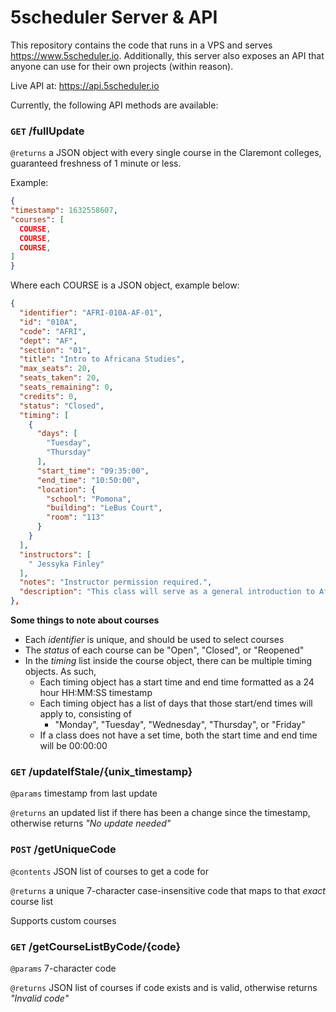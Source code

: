 # 5scheduler Server & API
This repository contains the code that runs in a VPS and serves https://www.5scheduler.io.
Additionally, this server also exposes an API that anyone can use for their own projects (within reason).

Live API at: https://api.5scheduler.io


Currently, the following API methods are available:
### `GET` /fullUpdate
`@returns` a JSON object with every single course in the Claremont colleges, guaranteed freshness of 1 minute or less.

Example:
```json
{
"timestamp": 1632558607,
"courses": [
  COURSE,
  COURSE,
  COURSE,
]
}
```

Where each COURSE is a JSON object, example below:
```json
{
  "identifier": "AFRI-010A-AF-01",
  "id": "010A",
  "code": "AFRI",
  "dept": "AF",
  "section": "01",
  "title": "Intro to Africana Studies",
  "max_seats": 20,
  "seats_taken": 20,
  "seats_remaining": 0,
  "credits": 0,
  "status": "Closed",
  "timing": [
    {
      "days": [
        "Tuesday",
        "Thursday"
      ],
      "start_time": "09:35:00",
      "end_time": "10:50:00",
      "location": {
        "school": "Pomona",
        "building": "LeBus Court",
        "room": "113"
      }
    }
  ],
  "instructors": [
    " Jessyka Finley"
  ],
  "notes": "Instructor permission required.",
  "description": "This class will serve as a general introduction to Africana Studies. Africana studies, while still relatively young, has a vibrant history that traces the lives and scholarship of people from African descent. Its complex and latent development in academia follows from the socio-political marginalization of people within the African diaspora. Nevertheless, resilience and perseverance will be repeated themes as we study how, through different techniques and modes of understanding, people of the African diaspora have continually challenged the western hegemony of academic study."
},
```

**Some things to note about courses**
- Each *identifier* is unique, and should be used to select courses
- The *status* of each course can be "Open", "Closed", or "Reopened"
- In the *timing* list inside the course object, there can be multiple timing objects. As such,
  - Each timing object has a start time and end time formatted as a 24 hour HH:MM:SS timestamp
  - Each timing object has a list of days that those start/end times will apply to, consisting of
    - "Monday", "Tuesday", "Wednesday", "Thursday", or "Friday" 
  - If a class does not have a set time, both the start time and end time will be 00:00:00

### `GET` /updateIfStale/{unix_timestamp}
`@params` timestamp from last update

`@returns` an updated list if there has been a change since the timestamp, otherwise returns *"No update needed"*

### `POST` /getUniqueCode
`@contents` JSON list of courses to get a code for

`@returns` a unique 7-character case-insensitive code that maps to that *exact* course list

Supports custom courses

### `GET` /getCourseListByCode/{code}
`@params` 7-character code

`@returns` JSON list of courses if code exists and is valid, otherwise returns *"Invalid code"*
